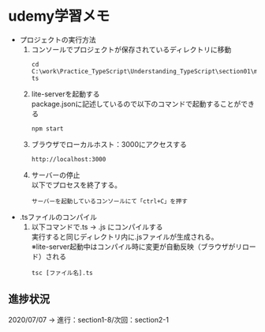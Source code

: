 # udemy学習メモ
* プロジェクトの実行方法        
    1. コンソールでプロジェクトが保存されているディレクトリに移動      
        ```
        cd C:\work\Practice_TypeScript\Understanding_TypeScript\section01\myfile\understanding-ts
        ```
    2. lite-serverを起動する        
        package.jsonに記述しているので以下のコマンドで起動することができる      
        ```
        npm start
        ```
    3. ブラウザでローカルホスト：3000にアクセスする     
        ```
        http://localhost:3000
        ```
    4. サーバーの停止       
        以下でプロセスを終了する。
        ```
        サーバーを起動しているコンソールにて「ctrl+C」を押す
        ```
* .tsファイルのコンパイル       
    1. 以下コマンドで.ts -> .js にコンパイルする        
        実行すると同じディレクトリ内に.jsファイルが生成される。     
        ※lite-server起動中はコンパイル時に変更が自動反映（ブラウザがリロード）される
        ```
        tsc [ファイル名].ts
        ```


## 進捗状況     
2020/07/07 -> 進行：section1-8/次回：section2-1